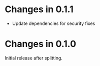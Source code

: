 # Changes in 0.1.1

-   Update dependencies for security fixes

# Changes in 0.1.0

Initial release after splitting.
